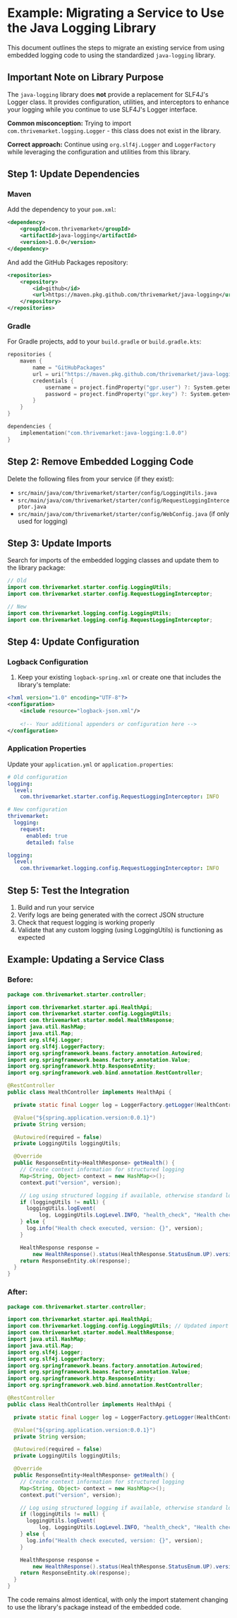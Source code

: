 # Example: Migrating a Service to Use the Java Logging Library

This document outlines the steps to migrate an existing service from using embedded logging code to using the standardized `java-logging` library.

## Important Note on Library Purpose

The `java-logging` library does **not** provide a replacement for SLF4J's Logger class. It provides configuration, utilities, and interceptors to enhance your logging while you continue to use SLF4J's Logger interface.

**Common misconception:** Trying to import `com.thrivemarket.logging.Logger` - this class does not exist in the library.

**Correct approach:** Continue using `org.slf4j.Logger` and `LoggerFactory` while leveraging the configuration and utilities from this library.

## Step 1: Update Dependencies

### Maven

Add the dependency to your `pom.xml`:

```xml
<dependency>
    <groupId>com.thrivemarket</groupId>
    <artifactId>java-logging</artifactId>
    <version>1.0.0</version>
</dependency>
```

And add the GitHub Packages repository:

```xml
<repositories>
    <repository>
        <id>github</id>
        <url>https://maven.pkg.github.com/thrivemarket/java-logging</url>
    </repository>
</repositories>
```

### Gradle

For Gradle projects, add to your `build.gradle` or `build.gradle.kts`:

```kotlin
repositories {
    maven {
        name = "GitHubPackages"
        url = uri("https://maven.pkg.github.com/thrivemarket/java-logging")
        credentials {
            username = project.findProperty("gpr.user") ?: System.getenv("GITHUB_USERNAME")
            password = project.findProperty("gpr.key") ?: System.getenv("GITHUB_TOKEN")
        }
    }
}

dependencies {
    implementation("com.thrivemarket:java-logging:1.0.0")
}
```

## Step 2: Remove Embedded Logging Code

Delete the following files from your service (if they exist):

- `src/main/java/com/thrivemarket/starter/config/LoggingUtils.java`
- `src/main/java/com/thrivemarket/starter/config/RequestLoggingInterceptor.java`
- `src/main/java/com/thrivemarket/starter/config/WebConfig.java` (if only used for logging)

## Step 3: Update Imports

Search for imports of the embedded logging classes and update them to the library package:

```java
// Old
import com.thrivemarket.starter.config.LoggingUtils;
import com.thrivemarket.starter.config.RequestLoggingInterceptor;

// New
import com.thrivemarket.logging.config.LoggingUtils;
import com.thrivemarket.logging.config.RequestLoggingInterceptor;
```

## Step 4: Update Configuration

### Logback Configuration

1. Keep your existing `logback-spring.xml` or create one that includes the library's template:

```xml
<?xml version="1.0" encoding="UTF-8"?>
<configuration>
    <include resource="logback-json.xml"/>
    
    <!-- Your additional appenders or configuration here -->
</configuration>
```

### Application Properties

Update your `application.yml` or `application.properties`:

```yaml
# Old configuration
logging:
  level:
    com.thrivemarket.starter.config.RequestLoggingInterceptor: INFO

# New configuration
thrivemarket:
  logging:
    request:
      enabled: true
      detailed: false

logging:
  level:
    com.thrivemarket.logging.config.RequestLoggingInterceptor: INFO
```

## Step 5: Test the Integration

1. Build and run your service
2. Verify logs are being generated with the correct JSON structure
3. Check that request logging is working properly
4. Validate that any custom logging (using LoggingUtils) is functioning as expected

## Example: Updating a Service Class

### Before:

```java
package com.thrivemarket.starter.controller;

import com.thrivemarket.starter.api.HealthApi;
import com.thrivemarket.starter.config.LoggingUtils;
import com.thrivemarket.starter.model.HealthResponse;
import java.util.HashMap;
import java.util.Map;
import org.slf4j.Logger;
import org.slf4j.LoggerFactory;
import org.springframework.beans.factory.annotation.Autowired;
import org.springframework.beans.factory.annotation.Value;
import org.springframework.http.ResponseEntity;
import org.springframework.web.bind.annotation.RestController;

@RestController
public class HealthController implements HealthApi {

  private static final Logger log = LoggerFactory.getLogger(HealthController.class);

  @Value("${spring.application.version:0.0.1}")
  private String version;

  @Autowired(required = false)
  private LoggingUtils loggingUtils;

  @Override
  public ResponseEntity<HealthResponse> getHealth() {
    // Create context information for structured logging
    Map<String, Object> context = new HashMap<>();
    context.put("version", version);

    // Log using structured logging if available, otherwise standard logging
    if (loggingUtils != null) {
      loggingUtils.logEvent(
          log, LoggingUtils.LogLevel.INFO, "health_check", "Health check executed", context);
    } else {
      log.info("Health check executed, version: {}", version);
    }

    HealthResponse response =
        new HealthResponse().status(HealthResponse.StatusEnum.UP).version(version);
    return ResponseEntity.ok(response);
  }
}
```

### After:

```java
package com.thrivemarket.starter.controller;

import com.thrivemarket.starter.api.HealthApi;
import com.thrivemarket.logging.config.LoggingUtils; // Updated import
import com.thrivemarket.starter.model.HealthResponse;
import java.util.HashMap;
import java.util.Map;
import org.slf4j.Logger;
import org.slf4j.LoggerFactory;
import org.springframework.beans.factory.annotation.Autowired;
import org.springframework.beans.factory.annotation.Value;
import org.springframework.http.ResponseEntity;
import org.springframework.web.bind.annotation.RestController;

@RestController
public class HealthController implements HealthApi {

  private static final Logger log = LoggerFactory.getLogger(HealthController.class);

  @Value("${spring.application.version:0.0.1}")
  private String version;

  @Autowired(required = false)
  private LoggingUtils loggingUtils;

  @Override
  public ResponseEntity<HealthResponse> getHealth() {
    // Create context information for structured logging
    Map<String, Object> context = new HashMap<>();
    context.put("version", version);

    // Log using structured logging if available, otherwise standard logging
    if (loggingUtils != null) {
      loggingUtils.logEvent(
          log, LoggingUtils.LogLevel.INFO, "health_check", "Health check executed", context);
    } else {
      log.info("Health check executed, version: {}", version);
    }

    HealthResponse response =
        new HealthResponse().status(HealthResponse.StatusEnum.UP).version(version);
    return ResponseEntity.ok(response);
  }
}
```

The code remains almost identical, with only the import statement changing to use the library's package instead of the embedded code.